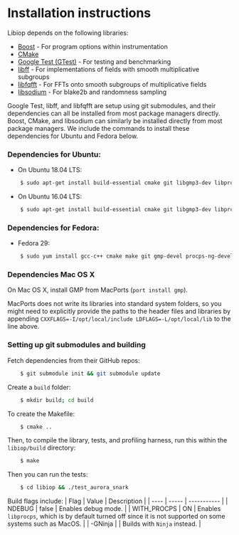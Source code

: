 # Installation instructions

Libiop depends on the following libraries:

* [Boost](https://www.boost.org/users/download/) - For program options within instrumentation
* [CMake](https://cmake.org/install/)
* [Google Test (GTest)](http://github.com/google/googletest) - For testing and benchmarking
* [libff](https://github.com/scipr-lab/libff) - For implementations of fields with smooth multiplicative subgroups
* [libfqfft](https://github.com/scipr-lab/libfqfft) - For FFTs onto smooth subgroups of multiplicative fields
* [libsodium](https://download.libsodium.org/doc/installation/) - For blake2b and randomness sampling

Google Test, libff, and libfqfft are setup using git submodules,
and their dependencies can all be installed from most package managers directly.
Boost, CMake, and libsodium can similarly be installed directly from most package managers.
We include the commands to install these dependencies for Ubuntu and Fedora below.

### Dependencies for Ubuntu:
* On Ubuntu 18.04 LTS:

```bash
    $ sudo apt-get install build-essential cmake git libgmp3-dev libprocps-dev libboost-all-dev libssl-dev libsodium-dev
```

* On Ubuntu 16.04 LTS:

```bash
    $ sudo apt-get install build-essential cmake git libgmp3-dev libprocps4-dev libboost-all-dev libssl-dev libsodium-dev
```

### Dependencies for Fedora:

* Fedora 29:

```bash
    $ sudo yum install gcc-c++ cmake make git gmp-devel procps-ng-devel boost-devel libsodium-devel
```


### Dependencies Mac OS X

On Mac OS X, install GMP from MacPorts (`port install gmp`).

MacPorts does not write its libraries into standard system folders, so you
might need to explicitly provide the paths to the header files and libraries by
appending `CXXFLAGS=-I/opt/local/include LDFLAGS=-L/opt/local/lib` to the line
above.

### Setting up git submodules and building

Fetch dependencies from their GitHub repos:

```bash
    $ git submodule init && git submodule update
```

Create a `build` folder:

```bash
    $ mkdir build; cd build
```

To create the Makefile:

```bash
    $ cmake ..
```

Then, to compile the library, tests, and profiling harness, run this within the `libiop/build`
directory:

```bash
    $ make
```

Then you can run the tests:

```bash
    $ cd libiop && ./test_aurora_snark
```

Build flags include:
| Flag | Value | Description |
| ---- | ----- | ----------- |
| NDEBUG | false | Enables debug mode. |
| WITH_PROCPS | ON | Enables `libprocps`, which is by default turned off since it is not supported on some systems such as MacOS. |
| -GNinja |  | Builds with `Ninja` instead. |

